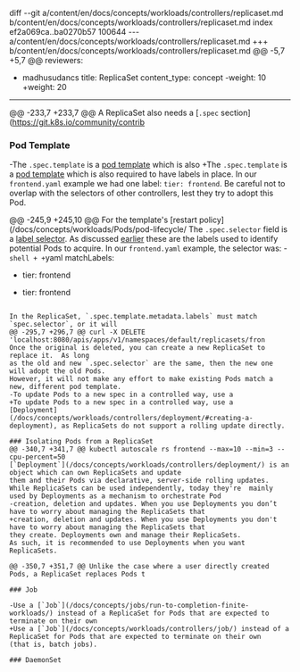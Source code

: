 diff --git a/content/en/docs/concepts/workloads/controllers/replicaset.md b/content/en/docs/concepts/workloads/controllers/replicaset.md
index ef2a069ca..ba0270b57 100644
--- a/content/en/docs/concepts/workloads/controllers/replicaset.md
+++ b/content/en/docs/concepts/workloads/controllers/replicaset.md
@@ -5,7 +5,7 @@ reviewers:
 - madhusudancs
 title: ReplicaSet
 content_type: concept
-weight: 10
+weight: 20
 ---
 
 <!-- overview -->
@@ -233,7 +233,7 @@ A ReplicaSet also needs a [`.spec` section](https://git.k8s.io/community/contrib
 
 ### Pod Template
 
-The `.spec.template` is a [pod template](/docs/concepts/workloads/Pods/pod-overview/#pod-templates) which is also
+The `.spec.template` is a [pod template](/docs/concepts/workloads/pods/#pod-templates) which is also
 required to have labels in place. In our `frontend.yaml` example we had one label: `tier: frontend`.
 Be careful not to overlap with the selectors of other controllers, lest they try to adopt this Pod.
 
@@ -245,9 +245,10 @@ For the template's [restart policy](/docs/concepts/workloads/Pods/pod-lifecycle/
 The `.spec.selector` field is a [label selector](/docs/concepts/overview/working-with-objects/labels/). As discussed
 [earlier](#how-a-replicaset-works) these are the labels used to identify potential Pods to acquire. In our
 `frontend.yaml` example, the selector was:
-```shell
+
+```yaml
 matchLabels:
-	tier: frontend
+  tier: frontend
 ```
 
 In the ReplicaSet, `.spec.template.metadata.labels` must match `spec.selector`, or it will
@@ -295,7 +296,7 @@ curl -X DELETE  'localhost:8080/apis/apps/v1/namespaces/default/replicasets/fron
 Once the original is deleted, you can create a new ReplicaSet to replace it.  As long
 as the old and new `.spec.selector` are the same, then the new one will adopt the old Pods.
 However, it will not make any effort to make existing Pods match a new, different pod template.
-To update Pods to a new spec in a controlled way, use a 
+To update Pods to a new spec in a controlled way, use a
 [Deployment](/docs/concepts/workloads/controllers/deployment/#creating-a-deployment), as ReplicaSets do not support a rolling update directly.
 
 ### Isolating Pods from a ReplicaSet
@@ -340,7 +341,7 @@ kubectl autoscale rs frontend --max=10 --min=3 --cpu-percent=50
 [`Deployment`](/docs/concepts/workloads/controllers/deployment/) is an object which can own ReplicaSets and update
 them and their Pods via declarative, server-side rolling updates.
 While ReplicaSets can be used independently, today they're  mainly used by Deployments as a mechanism to orchestrate Pod
-creation, deletion and updates. When you use Deployments you don’t have to worry about managing the ReplicaSets that
+creation, deletion and updates. When you use Deployments you don't have to worry about managing the ReplicaSets that
 they create. Deployments own and manage their ReplicaSets.
 As such, it is recommended to use Deployments when you want ReplicaSets.
 
@@ -350,7 +351,7 @@ Unlike the case where a user directly created Pods, a ReplicaSet replaces Pods t
 
 ### Job
 
-Use a [`Job`](/docs/concepts/jobs/run-to-completion-finite-workloads/) instead of a ReplicaSet for Pods that are expected to terminate on their own
+Use a [`Job`](/docs/concepts/workloads/controllers/job/) instead of a ReplicaSet for Pods that are expected to terminate on their own
 (that is, batch jobs).
 
 ### DaemonSet

